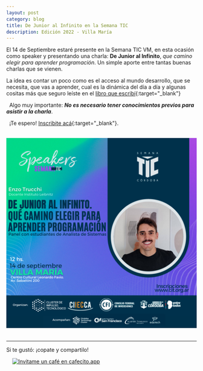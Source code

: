 ```yaml
---
layout: post
category: blog
title: De Junior al Infinito en la Semana TIC
description: Edición 2022 - Villa María
---
```


El 14 de Septiembre estaré presente en la Semana TIC VM, en esta ocasión como speaker y presentando una charla: **De Junior al Infinito**, *que camino elegir para aprender programación*. Un simple aporte entre tantas buenas charlas que se vienen.
&nbsp;
&nbsp;


La idea es contar un poco como es el acceso al mundo desarrollo, que se necesita, que vas a aprender, cual es la dinámica del día a día y algunas cositas más que seguro leíste en el [libro que escribí](https://dejunioralinfinito.com.ar){:target="_blank"}

&nbsp;
Algo muy importante:
_**No es necesario tener conocimientos previos para asistir a la charla**_.



&nbsp;
¡Te espero!
[Inscribite acá](https://docs.google.com/forms/d/e/1FAIpQLScvxDSwZXPJTDKJPhbkmntXdljB2OS2tffA8KAGj3tsURgaBw/viewform){:target="_blank"}.


&nbsp;
<img  src="../images/semana-tic-vm.png"  alt="Semana TIC - Enzo Trucchi">
&nbsp;
&nbsp;



--------

Si te gustó: ¡copate y compartilo!

&nbsp;
&nbsp;
[![Invitame un café en cafecito.app](https://cdn.cafecito.app/imgs/buttons/button_6.svg)](https://cafecito.app/enzotrucchi)
